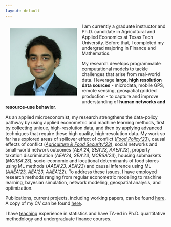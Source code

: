 ```yaml
---
layout: default
---
```

<img style="width=209px;height=209px;float:left;padding:15px;"
src="/images/photo.jpg" alt="" width="209" height="209">

I am currently a graduate instructor and Ph.D. candidate in Agricultural and Applied Economics at Texas Tech University. Before that, I completed my undergrad majoring in Finance and Mathematics. 

My research develops programmable computational models to tackle challenges that arise from real-world data. I leverage **large, high resolution data sources** - microdata, mobile GPS, remote sensing, geospatial gridded production - to capture and improve understanding of **human networks and resource-use behavior**. 

As an applied microeconomist, my research strengthens the data-policy pathway by using applied econometric and machine learning methods, first by collecting unique, high-resolution data, and then by applying advanced techniques that require these high quality, high-resolution data. My work so far has explored areas of spillover effect of conflict (*[Food Policy'23](https://www.sciencedirect.com/science/article/pii/S0306919223000155?via%3Dihub)*), causal  effects of conflict (*[Agriculture & Food Security'23](https://agricultureandfoodsecurity.biomedcentral.com/articles/10.1186/s40066-023-00447-z)*), social networks and small-world network outcomes (*AEA'24, SEA'23, AAEA'23*), property taxation discrimination (*AEA'24, SEA'23, MCRSA'23*), housing submarkets (*MCRSA'23*), socio-economic and locational determinants of food stores using ML methods (*AAEA'23, AEA'23*) and causal inference using ML (*AAEA'23, AEA'23, AAEA'22*). To address these issues, I have employed research methods ranging from regular econometric modeling to machine learning, bayesian simulation, network modeling, geospatial analysis, and optimization. 

Publications, current projects, including working papers, can be found [here](/research/). A copy of my CV can be found [here](/FuadSyed_CV_04152023.pdf). 

I have [teaching](/teaching/) experience in statistics and have TA-ed in Ph.D. quantitative methodology and undergraduate finance courses. 


<!--- My research output and approaches do not fit into a single category. While focused on centralized themes, I attempt to bridge several fields and methodologies. My empirical style is more like that of an applied economist using rigorous empirical approaches to answer questions that enjoy currency. In general, my research involves rigorous modeling coupled with complex, high-resolution data providing a deep understanding of individual behavior. --->

